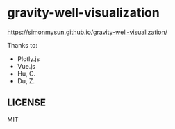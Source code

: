 # gravity-well-visualization

https://simonmysun.github.io/gravity-well-visualization/

Thanks to:

* Plotly.js
* Vue.js
* Hu, C.
* Du, Z.

## LICENSE
MIT